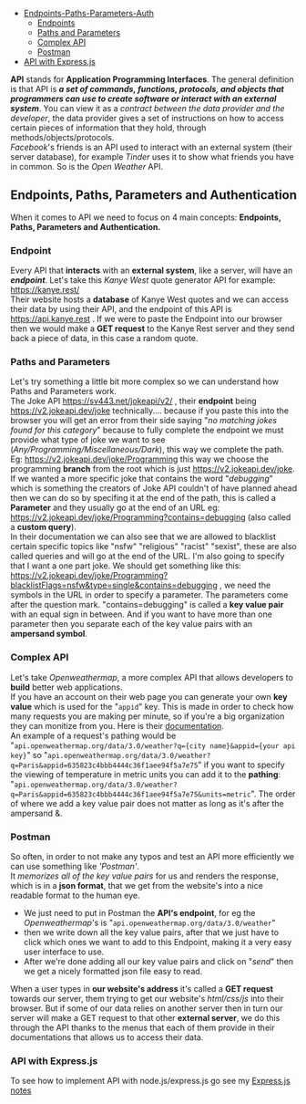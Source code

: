  - [Endpoints-Paths-Parameters-Auth](#Endpoints,-Paths,-Parameters-and-Authentication)
    - [Endpoints](#endpoint)
    - [Paths and Parameters](#Paths-and-Parameters)
    - [Complex API](#complex-api)
    - [Postman](#postman)
- [API with Express.js](#API-with-Express.js)



**API** stands for **Application Programming Interfaces**. The general definition is that API is ***a set of commands, functions, protocols, and objects that programmers can use to create software or interact with an external system***. You can view it as a *contract between the data provider and the developer*, the data provider gives a set of instructions on how to access certain pieces of information that they hold, through methods/objects/protocols.   
*Facebook*'s friends is an API used to interact with an external system (their server database), for example *Tinder* uses it to show what friends you have in common. So is the *Open Weather* API.  
## Endpoints, Paths, Parameters and Authentication  
When it comes to API we need to focus on 4 main concepts: **Endpoints, Paths, Parameters and Authentication.**  

### Endpoint  
Every API that **interacts** with an **external system**, like a server, will have an ***endpoint***. Let's take this *Kanye West* quote generator API for example: https://kanye.rest/  
Their website hosts a **database** of Kanye West quotes and we can access their data by using their API,  and the endpoint of this API is https://api.kanye.rest . If we were to paste the Endpoint into our browser then we would make a **GET request** to the Kanye Rest server and they send back a piece of data, in this case a random quote.   
### Paths and Parameters  
Let's try something a little bit more complex so we can understand how Paths and Parameters work.  
The Joke API https://sv443.net/jokeapi/v2/ , their **endpoint** being https://v2.jokeapi.dev/joke technically.... because if you paste this into the browser you will get an error from their side saying "*no matching jokes found for this category*" because to fully complete the endpoint we must provide what type of joke we want to see (*Any/Programming/Miscellaneous/Dark*), this way we complete the path. Eg: https://v2.jokeapi.dev/joke/Programming this way we choose the programming **branch** from the root which is just https://v2.jokeapi.dev/joke. If we wanted a more specific joke that contains the word "*debugging*" which is something the creators of Joke API couldn't of have planned ahead then we can do so by specifing it at the end of the path, this is called a **Parameter** and they usually go at the end of an URL eg: https://v2.jokeapi.dev/joke/Programming?contains=debugging (also called a **custom query**).  
In their documentation we can also see that we are allowed to blacklist certain specific topics like "nsfw" "religious" "racist" "sexist", these are also called queries and will go at the end of the URL. I'm also going to specify that I want a one part joke. We should get something like this: https://v2.jokeapi.dev/joke/Programming?blacklistFlags=nsfw&type=single&contains=debugging , we need the symbols in the URL in order to specify a parameter. The parameters come after the question mark. "contains=debugging" is called a **key value pair** with an equal sign in between. And if you want to have more than one parameter then you separate each of the key value pairs with an **ampersand symbol**.  

### Complex API  
Let's take *Openweathermap*, a more complex API that allows developers to **build** better web applications.  
If you have an account on their web page you can generate your own **key value** which is used for the "`appid`" key. This is made in order to check how many requests you are making per minute, so if you're a big organization they can monitize from you. Here is their [documentation](https://openweathermap.org/current).  
An example of a request's pathing would be "`api.openweathermap.org/data/3.0/weather?q={city name}&appid={your api key}`" so
"`api.openweathermap.org/data/3.0/weather?q=Paris&appid=635823c4bbb4444c36f1aee94f5a7e75`"  if you want to specify the viewing of temperature in metric units you can add it to the **pathing**: "`api.openweathermap.org/data/3.0/weather?q=Paris&appid=635823c4bbb4444c36f1aee94f5a7e75&units=metric`". The order of where we add a key value pair does not matter as long as it's after the ampersand &.  

### Postman  
So often, in order to not make any typos and test an API more efficiently we can use something like *'Postman'*.  
It *memorizes all of the key value pairs* for us and renders the response, which is in a **json format**, that we get from the website's into a nice readable format to the human eye. 
 - We just need to put in Postman the **API's endpoint**, for eg the *Openweathermap*'s is "`api.openweathermap.org/data/3.0/weather`"  
 - then we write down all the key value pairs, after that we just have to click which ones we want to add to this Endpoint, making it a very easy user interface to use.  
- After we're done adding all our key value pairs and click on "*send*" then we get a nicely formatted json file easy to read.  
 
When a user types in **our website's address** it's called a **GET request** towards our server, them trying to get our website's *html/css/js* into their browser. But if some of our data relies on another server then in turn our server will make a GET request to that other **external server**, we do this through the API thanks to the menus that each of them provide in their documentations that allows us to access their data. 

### API with Express.js
To see how to implement API with node.js/express.js go see my [Express.js notes](https://github.com/anasolomon/express.js)

